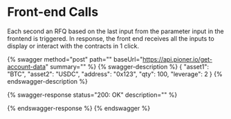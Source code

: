 # Front-end Calls

Each second an RFQ based on the last input from the parameter input in the frontend is triggered. In response, the front end receives all the inputs to display or interact with the contracts in 1 click.

{% swagger method="post" path="" baseUrl="https://api.pioner.io/get-account-data" summary="" %}
{% swagger-description %}
{ "asset1": "BTC", "asset2": "USDC", "address": "0x123", "qty": 100, "leverage": 2 }
{% endswagger-description %}

{% swagger-response status="200: OK" description="" %}

{% endswagger-response %}
{% endswagger %}


